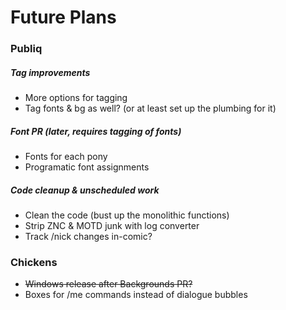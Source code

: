 # Future Plans

### Publiq

##### Tag improvements

* More options for tagging
* Tag fonts & bg as well? (or at least set up the plumbing for it)

##### Font PR (later, requires tagging of fonts)

* Fonts for each pony
* Programatic font assignments

##### Code cleanup & unscheduled work

* Clean the code (bust up the monolithic functions) 
* Strip ZNC & MOTD junk with log converter
* Track /nick changes in-comic?

### Chickens

* ~~Windows release after Backgrounds PR?~~
* Boxes for /me commands instead of dialogue bubbles